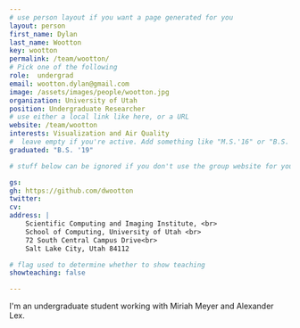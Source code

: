 ```yaml
---
# use person layout if you want a page generated for you
layout: person
first_name: Dylan
last_name: Wootton
key: wootton
permalink: /team/wootton/
# Pick one of the following
role:  undergrad 
email: wootton.dylan@gmail.com
image: /assets/images/people/wootton.jpg
organization: University of Utah
position: Undergraduate Researcher
# use either a local link like here, or a URL
website: /team/wootton
interests: Visualization and Air Quality
#  leave empty if you're active. Add something like "M.S.'16" or "B.S.'17" if you got a degree while at VDL. Add "N" if you left VDS before you got a degree.
graduated: "B.S. '19"

# stuff below can be ignored if you don't use the group website for your private website

gs: 
gh: https://github.com/dwootton
twitter: 
cv: 
address: |
    Scientific Computing and Imaging Institute, <br>
    School of Computing, University of Utah <br>
    72 South Central Campus Drive<br>
    Salt Lake City, Utah 84112

# flag used to determine whether to show teaching
showteaching: false

---
```


I'm an undergraduate student working with Miriah Meyer and Alexander Lex.